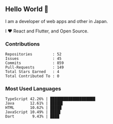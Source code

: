 ## Hello World 👋

I am a developer of web apps and other in Japan.

I ❤️ React and Flutter, and Open Source.

### Contributions

    Repositories         : 52
    Issues               : 45
    Commits              : 859
    Pull-Requests        : 149
    Total Stars Earned   : 4
    Total Contributed To : 0

### Most Used Languages

    TypeScript 42.26% | ████████████████████
    Java       12.61% | █████▌
    HTML       10.62% | █████
    JavaScript 10.49% | ████▌
    Dart        9.43% | ████
